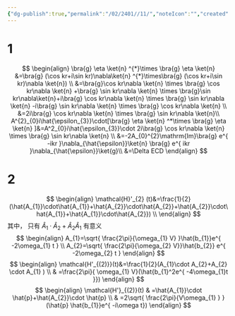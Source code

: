```yaml
---
{"dg-publish":true,"permalink":"/02/2401//11/","noteIcon":"","created":"2025-01-31T00:35","updated":"2025-07-01T13:38"}
---
```


# 1
$$
\begin{align}
\bra{g} \eta \ket{n} ^{*}\times \bra{g} \eta \ket{n} &=\bra{g} (\cos kr+i\sin kr)\nabla\ket{n} ^{*}\times\bra{g} (\cos kr+i\sin kr)\nabla \ket{n}) \\
&=\bra{g}\cos kr\nabla \ket{n} \times \bra{g} \cos kr\nabla \ket{n} +\bra{g} \sin kr\nabla \ket{n} \times \bra{g}\sin kr\nabla\ket{n}+i\bra{g} \cos kr\nabla \ket{n} \times \bra{g} \sin kr\nabla \ket{n}   -i\bra{g} \sin kr\nabla \ket{n} \times \bra{g} \cos kr\nabla \ket{n} \\
&=2i\bra{g} \cos kr\nabla \ket{n} \times \bra{g} \sin kr\nabla \ket{n}\\
A^{2}_{0}i\hat{\epsilon_{3}}\cdot[\bra{g} \eta \ket{n} ^*\times \bra{g} \eta \ket{n} ]&=A^2_{0}i\hat{\epsilon_{3}}\cdot 2i\bra{g} \cos kr\nabla \ket{n} \times \bra{g} \sin kr\nabla \ket{n} \\
&=-2A_{0}^{2}\mathrm{Im}\bra{g} e^{ -ikr }\nabla_{\hat{\epsilon}}\ket{n} \bra{g} e^{ ikr }\nabla_{\hat{\epsilon}}\ket{g}\\
&=\Delta ECD
\end{align}
$$
# 2
$$
\begin{align}
\mathcal{H}'_{2} (t)&=\frac{1}{2}(\hat{A_{1}}\cdot\hat{A_{1}}+\hat{A_{2}}\cdot\hat{A_{2}}+\hat{A_{2}}\cdot\hat{A_{1}}+\hat{A_{1}}\cdot\hat{A_{2}}) \\
\end{align}
$$
其中，
只有 $\hat{A}_{1}\cdot \hat{A}_{2}+\hat{A}_{2}\hat{A}_{1}$ 有意义
$$
\begin{align}
A_{1}=\sqrt{ \frac{2\pi}{\omega_{1} V} }\hat{b_{1}}e^{ -2\omega_{1} t } \\
A_{2}=\sqrt{ \frac{2\pi}{\omega_{2} V}}\hat{b_{2}} e^{ -2\omega_{2} t }
\end{align}
$$
$$
\begin{align}
\mathcal{H'_{(2)}}(t)&=\frac{1}{2}(A_{1}\cdot A_{2}+A_{2} \cdot A_{1} ) \\
 & =\frac{2\pi}{ \omega_{1} V}(\hat{b_{1}^2e^{ -4\omega_{1}t }})
\end{align}
$$
$$
\begin{align}
\mathcal{H'}_{(2)}(t)  & =\hat{A_{1}}\cdot \hat{p}+\hat{A_{2}}\cdot \hat{p} \\
 & =2\sqrt{ \frac{2\pi}{V\omega_{1} } }(\hat{p} \hat{b_{1}}e^{ -i\omega t})
\end{align}
$$
